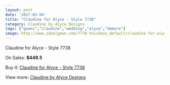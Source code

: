 ```yaml
---
layout: post
date: '2017-03-04'
title: "Claudine for Alyce - Style 7738"
category: Claudine by Alyce Designs
tags: ["gowns","claudine","wedding","alyce","demure"]
image: http://www.idealgown.com/7770-thickbox_default/claudine-for-alyce-style-7738.jpg
---
```

Claudine for Alyce - Style 7738

On Sales: **$449.5**
<a href="https://www.idealgown.com/en/claudine-by-alyce-designs/3303-claudine-for-alyce-style-7738.html"><amp-img layout="responsive" width="600" height="600" src="//www.idealgown.com/7770-thickbox_default/claudine-for-alyce-style-7738.jpg" alt="Claudine for Alyce - Style 7738 0" /></a>
<a href="https://www.idealgown.com/en/claudine-by-alyce-designs/3303-claudine-for-alyce-style-7738.html"><amp-img layout="responsive" width="600" height="600" src="//www.idealgown.com/7771-thickbox_default/claudine-for-alyce-style-7738.jpg" alt="Claudine for Alyce - Style 7738 1" /></a>

Buy it: [Claudine for Alyce - Style 7738](https://www.idealgown.com/en/claudine-by-alyce-designs/3303-claudine-for-alyce-style-7738.html "Claudine for Alyce - Style 7738")

View more: [Claudine by Alyce Designs](https://www.idealgown.com/en/42-claudine-by-alyce-designs "Claudine by Alyce Designs")